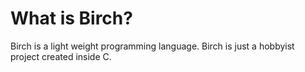 # What is Birch?

Birch is a light weight programming language. Birch is just a hobbyist project created inside C.
